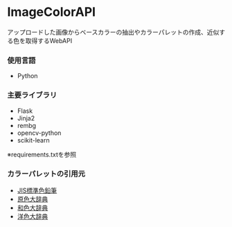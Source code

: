 # ImageColorAPI
アップロードした画像からベースカラーの抽出やカラーパレットの作成、近似する色を取得するWebAPI  

### 使用言語
- Python

### 主要ライブラリ
- Flask
- Jinja2
- rembg
- opencv-python
- scikit-learn

※requirements.txtを参照

### カラーパレットの引用元
- [JIS標準色鉛筆](https://www.natubunko.net/color/toola01.html)
- [原色大辞典](https://www.colordic.org/)
- [和色大辞典](https://www.colordic.org/w)
- [洋色大辞典](https://www.colordic.org/y)
